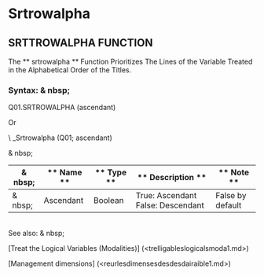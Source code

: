 # Srtrowalpha

## SRTTROWALPHA FUNCTION

The ** srtrowalpha ** Function Prioritizes The Lines of the Variable Treated in the Alphabetical Order of the Titles.

### Syntax: & nbsp;

Q01.SRTROWALPHA (ascendant)

Or

\ _Srtrowalpha (Q01; ascendant)

& nbsp;

|& nbsp;|** Name ** |** Type ** |** Description ** |** Note ** |
|--- |--- |--- |--- |--- |
|& nbsp;|Ascendant |Boolean |True: Ascendant False: Descendant |False by default |

\
See also: & nbsp;

[Treat the Logical Variables (Modalities)] (<trelligableslogicalsmoda1.md>)

[Management dimensions] (<reurlesdimensesdesdesdairaible1.md>)